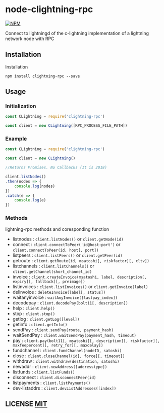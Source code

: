# node-clightning-rpc
[![NPM](https://img.shields.io/npm/v/clightning-rpc.svg)](https://www.npmjs.org/package/clightning-rpc)

Connect to lightningd of the c-lightning implementation of a lightning network node with RPC

## Installation
Installation

```
npm install clightning-rpc --save
```

## Usage

### Initialization
```javascript
const CLightning = require('clightning-rpc')

const client = new CLightning([RPC_PROCESS_FILE_PATH])
```

### Example
```javascript
const CLightning = require('clightning-rpc')

const client = new CLightning()

//Returns Promises. No Callbacks (It is 2018)

client.listNodes()
.then(nodes => {
    console.log(nodes)
})
.catch(e => {
    console.log(e)
})
```

### Methods
lightning-rpc methods and coresponding function

* listnodes : `client.listNodes()` or `client.getNode(id)`
* connect : `client.connectToPeer('id@host:port')` or `client.connectToPeer(id, host[, port])`
* listpeers : `client.listPeers()` or `client.getPeer(id)`
* getroute : `client.getRoute(id, msatoshi[, riskfactor][, cltv])`
* listchannels : `client.listChannels()` or `client.getChannel(short_channel_id)`
* invoice : `client.createInvoice(msatoshi, label, description[, expiry][, fallback][, preimage])`
* listinvoices : `client.listInvoices()` or `client.getInvoice(label)`
* delinvoice : `deleteInvoice(label[, status])`
* waitanyinvoice : `waitAnyInvoice([lastpay_index])`
* decodepay : `client.decodePay(bolt11[, description])`
* help : `client.help()`
* stop : `client.stop()`
* getlog : `client.getLog([level])`
* getinfo : `client.getInfo()`
* sendPay : `client.sendPay(route, payment_hash)`
* waitSendPay : `client.waitSendPay(payment_hash, timeout)`
* pay : `client.pay(bolt11[, msatoshi][, description][, riskfactor][, maxfeepercent][, retry_for][, maxdelay])`
* fundchannel : `client.fundChannel(nodeID, satoshi)`
* close : `client.closeChannel(id[, force][, timeout])`
* withdraw : `client.withdraw(destination, satoshi)`
* newaddr : `client.newAddress([addresstype])`
* listfunds : `client.listFunds()`
* disconnect : `client.disconnectPeer(id)`
* listpayments : `client.listPayments()`
* dev-listaddrs : `client.devListAddresses([index])`

## LICENSE [MIT](LICENSE)
